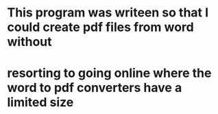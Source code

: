 # This program was writeen so that I could create pdf files from word without 
# resorting to going online where the word to pdf converters have a limited size

